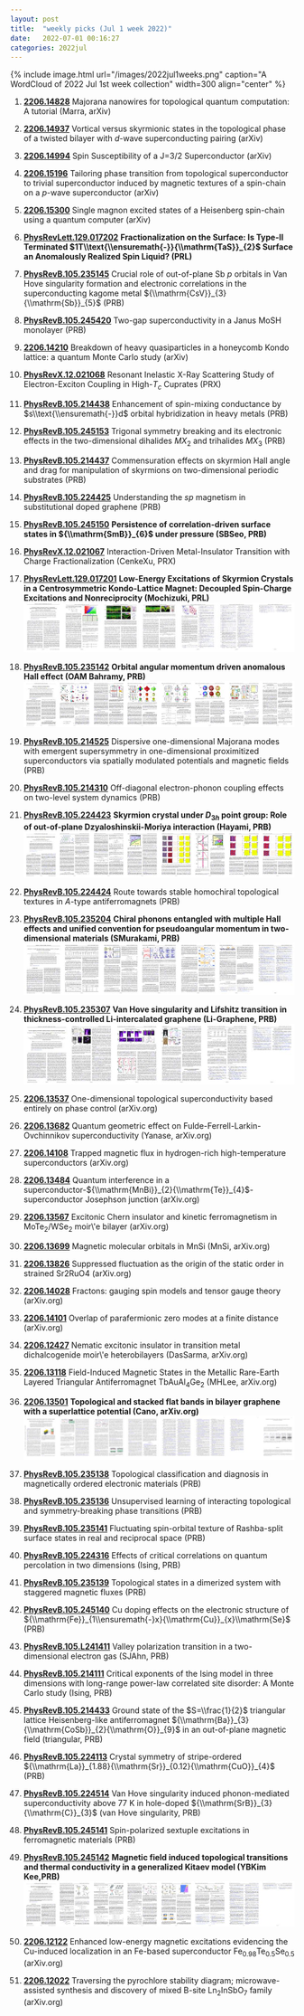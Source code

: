 ```yaml
---
layout: post
title:  "weekly picks (Jul 1 week 2022)"
date:   2022-07-01 00:16:27
categories: 2022jul
---
```


{% include image.html url="/images/2022jul1weeks.png" caption="A WordCloud of 2022 Jul 1st week collection" width=300 align="center" %}


1. **[2206.14828](http://arxiv.org/abs/2206.14828)** Majorana nanowires for topological quantum computation: A tutorial (Marra, arXiv)

1. **[2206.14937](http://arxiv.org/abs/2206.14937)** Vortical versus skyrmionic states in the topological phase of a twisted bilayer with $d$-wave superconducting pairing (arXiv)

1. **[2206.14994](http://arxiv.org/abs/2206.14994)** Spin Susceptibility of a J=3/2 Superconductor (arXiv)

1. **[2206.15196](http://arxiv.org/abs/2206.15196)** Tailoring phase transition from topological superconductor to trivial superconductor induced by magnetic textures of a spin-chain on a $p$-wave superconductor (arXiv)

1. **[2206.15300](http://arxiv.org/abs/2206.15300)** Single magnon excited states of a Heisenberg spin-chain using a quantum computer (arXiv)



1. **[PhysRevLett.129.017202](https://link.aps.org/doi/10.1103/PhysRevLett.129.017202)** **Fractionalization on the Surface: Is Type-II Terminated $1T\\text{\\ensuremath{-}}{\\mathrm{TaS}}_{2}$ Surface an Anomalously Realized Spin Liquid? (PRL)**

1. **[PhysRevB.105.235145](https://link.aps.org/doi/10.1103/PhysRevB.105.235145)** Crucial role of out-of-plane Sb $p$ orbitals in Van Hove singularity formation and electronic correlations in the superconducting kagome metal ${\\mathrm{CsV}}_{3}{\\mathrm{Sb}}_{5}$ (PRB)

1. **[PhysRevB.105.245420](https://link.aps.org/doi/10.1103/PhysRevB.105.245420)** Two-gap superconductivity in a Janus MoSH monolayer (PRB)




1. **[2206.14210](http://arxiv.org/abs/2206.14210)** Breakdown of heavy quasiparticles in a honeycomb Kondo lattice: a quantum Monte Carlo study (arXiv)




1. **[PhysRevX.12.021068](https://link.aps.org/doi/10.1103/PhysRevX.12.021068)** Resonant Inelastic X-Ray Scattering Study of Electron-Exciton Coupling in High-${T}_{c}$ Cuprates (PRX)

1. **[PhysRevB.105.214438](https://link.aps.org/doi/10.1103/PhysRevB.105.214438)** Enhancement of spin-mixing conductance by $s\\text{\\ensuremath{-}}d$ orbital hybridization in heavy metals (PRB)

1. **[PhysRevB.105.245153](https://link.aps.org/doi/10.1103/PhysRevB.105.245153)** Trigonal symmetry breaking and its electronic effects in the two-dimensional dihalides $M{X}_{2}$ and trihalides $M{X}_{3}$ (PRB)

1. **[PhysRevB.105.214437](https://link.aps.org/doi/10.1103/PhysRevB.105.214437)** Commensuration effects on skyrmion Hall angle and drag for manipulation of skyrmions on two-dimensional periodic substrates (PRB)

1. **[PhysRevB.105.224425](https://link.aps.org/doi/10.1103/PhysRevB.105.224425)** Understanding the $sp$ magnetism in substitutional doped graphene (PRB)

1. **[PhysRevB.105.245150](https://link.aps.org/doi/10.1103/PhysRevB.105.245150)** **Persistence of correlation-driven surface states in ${\\mathrm{SmB}}_{6}$ under pressure (SBSeo, PRB)**



1. **[PhysRevX.12.021067](https://link.aps.org/doi/10.1103/PhysRevX.12.021067)** Interaction-Driven Metal-Insulator Transition with Charge Fractionalization (CenkeXu, PRX)

1. **[PhysRevLett.129.017201](https://link.aps.org/doi/10.1103/PhysRevLett.129.017201)** **Low-Energy Excitations of Skyrmion Crystals in a Centrosymmetric Kondo-Lattice Magnet: Decoupled Spin-Charge Excitations and Nonreciprocity (Mochizuki, PRL)** ![](/images/PhysRevLett.129.017201.pdf.jpg)

1. **[PhysRevB.105.235142](https://link.aps.org/doi/10.1103/PhysRevB.105.235142)** **Orbital angular momentum driven anomalous Hall effect (OAM Bahramy, PRB)** ![](/images/PhysRevB.105.235142.pdf.jpg)

1. **[PhysRevB.105.214525](https://link.aps.org/doi/10.1103/PhysRevB.105.214525)** Dispersive one-dimensional Majorana modes with emergent supersymmetry in one-dimensional proximitized superconductors via spatially modulated potentials and magnetic fields (PRB)

1. **[PhysRevB.105.214310](https://link.aps.org/doi/10.1103/PhysRevB.105.214310)** Off-diagonal electron-phonon coupling effects on two-level system dynamics (PRB)

1. **[PhysRevB.105.224423](https://link.aps.org/doi/10.1103/PhysRevB.105.224423)** **Skyrmion crystal under ${D}_{3h}$ point group: Role of out-of-plane Dzyaloshinskii-Moriya interaction (Hayami, PRB)** ![](/images/PhysRevB.105.224423.pdf.jpg)

1. **[PhysRevB.105.224424](https://link.aps.org/doi/10.1103/PhysRevB.105.224424)** Route towards stable homochiral topological textures in $A$-type antiferromagnets (PRB)

1. **[PhysRevB.105.235204](https://link.aps.org/doi/10.1103/PhysRevB.105.235204)** **Chiral phonons entangled with multiple Hall effects and unified convention for pseudoangular momentum in two-dimensional materials (SMurakami, PRB)** ![](/images/PhysRevB.105.235204.pdf.jpg)

1. **[PhysRevB.105.235307](https://link.aps.org/doi/10.1103/PhysRevB.105.235307)** **Van Hove singularity and Lifshitz transition in thickness-controlled Li-intercalated graphene (Li-Graphene, PRB)** ![](/images/PhysRevB.105.235307.pdf.jpg)



1. **[2206.13537](http://arxiv.org/abs/2206.13537)** One-dimensional topological superconductivity based entirely on phase control (arXiv.org)

1. **[2206.13682](http://arxiv.org/abs/2206.13682)** Quantum geometric effect on Fulde-Ferrell-Larkin-Ovchinnikov superconductivity (Yanase, arXiv.org)

1. **[2206.14108](http://arxiv.org/abs/2206.14108)** Trapped magnetic flux in hydrogen-rich high-temperature superconductors (arXiv.org)

1. **[2206.13484](http://arxiv.org/abs/2206.13484)** Quantum interference in a superconductor-${\\mathrm{MnBi}}_{2}{\\mathrm{Te}}_{4}$-superconductor Josephson junction (arXiv.org)

1. **[2206.13567](http://arxiv.org/abs/2206.13567)** Excitonic Chern insulator and kinetic ferromagnetism in MoTe$_2$/WSe$_2$ moir\\'e bilayer (arXiv.org)

1. **[2206.13699](http://arxiv.org/abs/2206.13699)** Magnetic molecular orbitals in MnSi (MnSi, arXiv.org)

1. **[2206.13826](http://arxiv.org/abs/2206.13826)** Suppressed fluctuation as the origin of the static order in strained Sr2RuO4 (arXiv.org)

1. **[2206.14028](http://arxiv.org/abs/2206.14028)** Fractons: gauging spin models and tensor gauge theory (arXiv.org)

1. **[2206.14101](http://arxiv.org/abs/2206.14101)** Overlap of parafermionic zero modes at a finite distance (arXiv.org)

1. **[2206.12427](http://arxiv.org/abs/2206.12427)** Nematic excitonic insulator in transition metal dichalcogenide moir\\'e heterobilayers (DasSarma, arXiv.org)

1. **[2206.13118](http://arxiv.org/abs/2206.13118)** Field-Induced Magnetic States in the Metallic Rare-Earth Layered Triangular Antiferromagnet TbAuAl$_4$Ge$_2$ (MHLee, arXiv.org)

1. **[2206.13501](http://arxiv.org/abs/2206.13501)** **Topological and stacked flat bands in bilayer graphene with a superlattice potential (Cano, arXiv.org)** ![](/images/2206.13501.pdf.jpg)





1. **[PhysRevB.105.235138](https://link.aps.org/doi/10.1103/PhysRevB.105.235138)** Topological classification and diagnosis in magnetically ordered electronic materials (PRB)

1. **[PhysRevB.105.235136](https://link.aps.org/doi/10.1103/PhysRevB.105.235136)** Unsupervised learning of interacting topological and symmetry-breaking phase transitions (PRB)

1. **[PhysRevB.105.235141](https://link.aps.org/doi/10.1103/PhysRevB.105.235141)** Fluctuating spin-orbital texture of Rashba-split surface states in real and reciprocal space (PRB)

1. **[PhysRevB.105.224316](https://link.aps.org/doi/10.1103/PhysRevB.105.224316)** Effects of critical correlations on quantum percolation in two dimensions (Ising, PRB)

1. **[PhysRevB.105.235139](https://link.aps.org/doi/10.1103/PhysRevB.105.235139)** Topological states in a dimerized system with staggered magnetic fluxes (PRB)

1. **[PhysRevB.105.245140](https://link.aps.org/doi/10.1103/PhysRevB.105.245140)** Cu doping effects on the electronic structure of ${\\mathrm{Fe}}_{1\\ensuremath{-}x}{\\mathrm{Cu}}_{x}\\mathrm{Se}$ (PRB)

1. **[PhysRevB.105.L241411](https://link.aps.org/doi/10.1103/PhysRevB.105.L241411)** Valley polarization transition in a two-dimensional electron gas (SJAhn, PRB)

1. **[PhysRevB.105.214111](https://link.aps.org/doi/10.1103/PhysRevB.105.214111)** Critical exponents of the Ising model in three dimensions with long-range power-law correlated site disorder: A Monte Carlo study (Ising, PRB)

1. **[PhysRevB.105.214433](https://link.aps.org/doi/10.1103/PhysRevB.105.214433)** Ground state of the $S=\\frac{1}{2}$ triangular lattice Heisenberg-like antiferromagnet ${\\mathrm{Ba}}_{3}{\\mathrm{CoSb}}_{2}{\\mathrm{O}}_{9}$ in an out-of-plane magnetic field (triangular, PRB)

1. **[PhysRevB.105.224113](https://link.aps.org/doi/10.1103/PhysRevB.105.224113)** Crystal symmetry of stripe-ordered ${\\mathrm{La}}_{1.88}{\\mathrm{Sr}}_{0.12}{\\mathrm{CuO}}_{4}$ (PRB)

1. **[PhysRevB.105.224514](https://link.aps.org/doi/10.1103/PhysRevB.105.224514)** Van Hove singularity induced phonon-mediated superconductivity above 77 K in hole-doped ${\\mathrm{SrB}}_{3}{\\mathrm{C}}_{3}$ (van Hove singularity, PRB)

1. **[PhysRevB.105.245141](https://link.aps.org/doi/10.1103/PhysRevB.105.245141)** Spin-polarized sextuple excitations in ferromagnetic materials (PRB)

1. **[PhysRevB.105.245142](https://link.aps.org/doi/10.1103/PhysRevB.105.245142)** **Magnetic field induced topological transitions and thermal conductivity in a generalized Kitaev model (YBKim Kee,PRB)** ![](/images/PhysRevB.105.245142.pdf.jpg)



1. **[2206.12122](http://arxiv.org/abs/2206.12122)** Enhanced low-energy magnetic excitations evidencing the Cu-induced localization in an Fe-based superconductor Fe$_{0.98}$Te$_{0.5}$Se$_{0.5}$ (arXiv.org)

1. **[2206.12022](http://arxiv.org/abs/2206.12022)** Traversing the pyrochlore stability diagram; microwave-assisted synthesis and discovery of mixed B-site Ln$_2$InSbO$_7$ family (arXiv.org)
